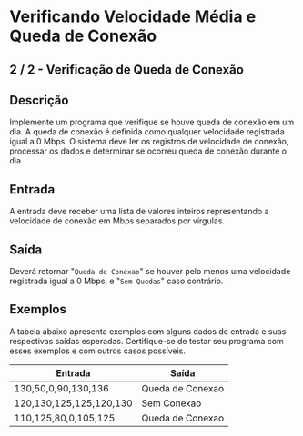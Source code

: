 # Verificando Velocidade Média e Queda de Conexão

## 2 / 2 - Verificação de Queda de Conexão

## Descrição
Implemente um programa que verifique se houve queda de conexão em um dia. A queda de conexão é definida como qualquer velocidade registrada igual a 0 Mbps. O sistema deve ler os registros de velocidade de conexão, processar os dados e determinar se ocorreu queda de conexão durante o dia.

## Entrada
A entrada deve receber uma lista de valores inteiros representando a velocidade de conexão em Mbps separados por vírgulas.

## Saída
Deverá retornar "`Queda de Conexao`" se houver pelo menos uma velocidade registrada igual a 0 Mbps, e "`Sem Quedas`" caso contrário.

## Exemplos
A tabela abaixo apresenta exemplos com alguns dados de entrada e suas respectivas saídas esperadas. Certifique-se de testar seu programa com esses exemplos e com outros casos possíveis.

| Entrada | Saída |
| ------- | ----- |
| 130,50,0,90,130,136 | Queda de Conexao |
| 120,130,125,125,120,130 | Sem Conexao |
| 110,125,80,0,105,125 | Queda de Conexao |